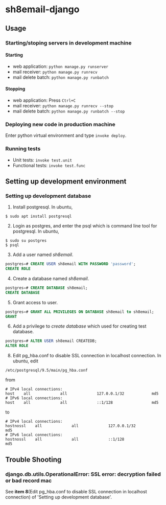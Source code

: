 # sh8email-django

## Usage

### Starting/stoping servers in **development machine**
#### Starting
- web application: `python manage.py runserver`
- mail receiver: `python manage.py runrecv`
- mail delete batch: `python manage.py runbatch`

#### Stopping
- web application: Press `Ctrl+C`
- mail receiver: `python manage.py runrecv --stop`
- mail delete batch: `python manage.py runbatch --stop`

### Deploying new code in **production machine**
Enter python virtual environment and type `invoke deploy`.
 
### Running tests
- Unit tests: `invoke test.unit`
- Functional tests: `invoke test.func`

## Setting up development environment

### Setting up development database
1. Install postgresql. In ubuntu,
```
$ sudo apt install postgresql
```
2. Login as postgres, and enter the psql which is command line tool for postgresql. In ubuntu,
```shell
$ sudo su postgres
$ psql
```
3. Add a user named *sh8email*.
```sql
postgres=# CREATE USER sh8email WITH PASSWORD 'password';
CREATE ROLE
```
4. Create a database named *sh8email*.
```sql
postgres=# CREATE DATABASE sh8email;
CREATE DATABASE
```
5. Grant access to user.
```sql
postgres=# GRANT ALL PRIVILEGES ON DATABASE sh8email to sh8email;
GRANT
```
6. Add a privilege to *create database* which used for creating test database.
```sql
postgres=# ALTER USER sh8email CREATEDB;
ALTER ROLE
```
8. Edit pg_hba.conf to disable SSL connection in localhost connection. In ubuntu, edit
```
/etc/postgresql/9.5/main/pg_hba.conf
```
from
```
# IPv4 local connections:
host    all             all             127.0.0.1/32            md5
# IPv6 local connections:
host    all             all             ::1/128                 md5
```
to
```
# IPv4 local connections:
hostnossl    all             all             127.0.0.1/32            md5
# IPv6 local connections:
hostnossl    all             all             ::1/128                 md5
```

## Trouble Shooting
### django.db.utils.OperationalError: SSL error: decryption failed or bad record mac
See **item 8**(Edit pg_hba.conf to disable SSL connection in localhost connection) of 'Setting up development database'.